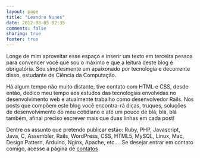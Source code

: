 ```yaml
---
layout: page
title: "Leandro Nunes"
date: 2012-08-05 02:35
comments: false
sharing: true
footer: true
---
```


<p>
Longe de mim aproveitar esse espaço e inserir um texto em terceira pessoa para convencer você que sou o máximo e que a leitura deste blog é obrigatória.
Sou simplesmente um apaixonado por tecnologia e decorrente disso, estudante de Ciência da Computação.
</p>

<p>
Há algum tempo não muito distante, tive contato com HTML e CSS, desde então, dedico meu tempo aos estudos das tecnologias envolvidas no desenvolvimento web e atualmente trabalho como desenvolvedor Rails. 
Nos posts que compõem este blog você encontra-rá dicas, truques, soluções de desenvolvimento do meu cotidiano e até um pouco de blá, blá, blá também, afinal preciso escrever mais que duas linhas em cada post! 
</p>
 
<p>
Dentre os assunto que pretendo publicar estão: Ruby, PHP, Javascript, Java, C, Assembler, Rails, WordPress, CSS, HTML5, MySQL, Linux, Mac, Design Pattern, Arduino, Nginx, Apache, etc….
Se desejar entrar em contato comigo, acesse a página de <a href="{{ root_url }}{ root_url }}/contato/">contatos</a>
</p>



